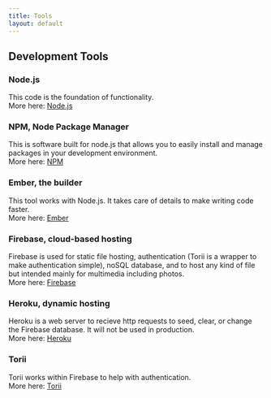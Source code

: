 ```yaml
---
title: Tools
layout: default
---
```

## Development Tools

### Node.js
This code is the foundation of functionality.<br />
More here: [Node.js](https://nodejs.org/en/)

### NPM, Node Package Manager
This is software built for node.js that allows you to easily install and manage packages in your development environment.<br />
More here: [NPM](https://www.npmjs.com/)

### Ember, the builder
This tool works with Node.js. It takes care of details to make writing code faster.<br />
More here: [Ember](http://emberjs.com/)

### Firebase, cloud-based hosting
Firebase is used for static file hosting, authentication (Torii is a wrapper to make authentication simple), noSQL database, and to host any kind of file but intended mainly for multimedia including photos.<br />
More here: [Firebase](https://firebase.google.com/)

### Heroku, dynamic hosting
Heroku is a web server to recieve http requests to seed, clear, or change the Firebase database. It will not be used in production.<br />
More here: [Heroku](https://www.heroku.com/)

### Torii
Torii works within Firebase to help with authentication.<br />
More here: [Torii](https://www.npmjs.com/package/torii-fire)
